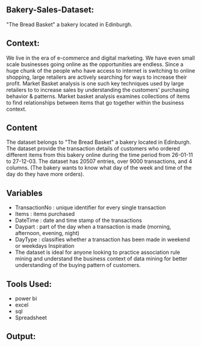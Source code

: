 ## Bakery-Sales-Dataset:
"The Bread Basket" a bakery located in Edinburgh.

## Context:
We live in the era of e-commerce and digital marketing. We have even small scale businesses going online as the opportunities are endless. Since a huge chunk of the people who have access to internet is switching to online shopping, large retailers are actively searching for ways to increase their profit. Market Basket analysis is one such key techniques used by large retailers to to increase sales by understanding the customers' purchasing behavior & patterns. Market basket analysis examines collections of items to find relationships between items that go together within the business context.

## Content
The dataset belongs to "The Bread Basket" a bakery located in Edinburgh. The dataset provide the transaction details of customers who ordered different items from this bakery online during the time period from 26-01-11 to 27-12-03. The dataset has 20507 entries, over 9000 transactions, and 4 columns. (The bakery wants to know what day of the week and time of the day do they have more orders).

## Variables
* TransactionNo : unique identifier for every single transaction
* Items : items purchased
* DateTime : date and time stamp of the transactions
* Daypart : part of the day when a transaction is made (morning, afternoon, evening, night)
* DayType : classifies whether a transaction has been made in weekend or weekdays Inspiration
* The dataset is ideal for anyone looking to practice association rule mining and understand the business context of data mining for better understanding of the buying pattern of customers.

## Tools Used:
* power bi
* excel
* sql
* Spreadsheet



## Output:



